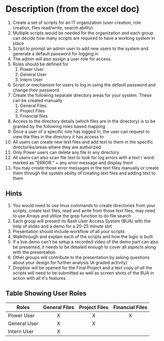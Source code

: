 # Description (from the excel doc)

1. Create a set of scripts for an IT organization (user creation, role creation, files read/write, search ability)
2. Multiple scripts would be needed for the organization and each group can decide how many scripts are required to have a working system in place
3. Script to prompt an admin user to add new users to the system and generate a default password for logging in
4. The admin will also assign a user role for access.
5. Roles should be defined for
	1. Power User
	2. General User
	3. Intern User
6. Script or mechanism for users to log in using the default password and change their password
7. Create the following separate directory areas for your system. These can be created manually
	1. General Files
	2. Project Files
	3. Financial files
8. Access to the directory details (which files are in the directory) is to be granted by the following roles based mapping
9. Once a user of a specific role has logged in, the user can request to view the files in the directory it has access to
10. All users can create new text files and add text to them in the specific directories/areas where they are authorized
11. Only Power users can delete any file in any directory
12. All users can also scan file text to look for log errors with a text / word marked as "ERROR:" + any error message and display them
13. You may create those error messages in the text files manually or create them through the system ability of creating text files and adding text to them

## Hints

1. You would need to use linux commands to create directories from your scripts, create text files, read and write from those text files, may need to use Arrays and utilize the grep function to do file search
2. Each group will present its Bash User Access System (BUA) with the help of slides and a demo for a 20-25 minute slot
3. Presentation should include workflow of all your scripts
4. Walkthrough and explain each of the scripts and how the logic is built
5. If a live demo can't be setup a recorded video of the demo part can also be presented, it needs to be detailed enough to cover all aspects along with the presentation
6. Other groups will contribute to the presentation by asking questions about your design for further analysis (A graded activity)
7. Dropbox will be opened for the Final Project and a text copy of all the scripts will need to be submitted as well as screen shots of the BUA in action with all it's features

## Table Showing User Roles

| Roles        | General Files | Project Files | Financial Files |
|--------------|:-------------:|:-------------:|:---------------:|
| Power User   |       X       |       X       |        X        |
| General User |       X       |       X       |                 |
| Intern User  |       X       |               |                 |